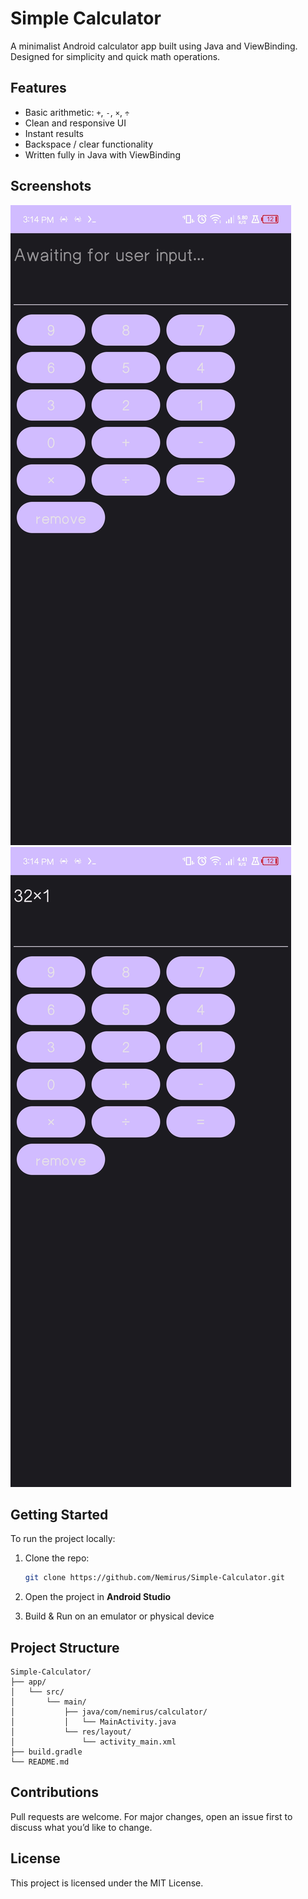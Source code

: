 # Simple Calculator
A minimalist Android calculator app built using Java and ViewBinding. Designed for simplicity and quick math operations.

## Features

- Basic arithmetic: `+`, `-`, `×`, `÷`
- Clean and responsive UI
- Instant results
- Backspace / clear functionality
- Written fully in Java with ViewBinding

## Screenshots

![ss1](ss1.jpg)
![ss2](ss2.jpg)

## Getting Started

To run the project locally:

1. Clone the repo:

   ```bash
   git clone https://github.com/Nemirus/Simple-Calculator.git
   ```

2. Open the project in **Android Studio**
3. Build & Run on an emulator or physical device

## Project Structure

```
Simple-Calculator/
├── app/
│   └── src/
│       └── main/
│           ├── java/com/nemirus/calculator/
│           │   └── MainActivity.java
│           └── res/layout/
│               └── activity_main.xml
├── build.gradle
└── README.md
```

## Contributions

Pull requests are welcome. For major changes, open an issue first to discuss what you’d like to change.

## License

This project is licensed under the MIT License.

